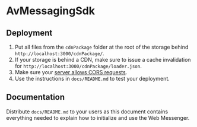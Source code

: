 # AvMessagingSdk

## Deployment

1. Put all files from the `cdnPackage` folder at the root of the storage behind `http://localhost:3000/cdnPackage/`.
2. If your storage is behind a CDN, make sure to issue a cache invalidation for `http://localhost:3000/cdnPackage/loader.json`.
3. Make sure your [server allows CORS requests](https://enable-cors.org/server.html).
4. Use the instructions in `docs/README.md` to test your deployment.

## Documentation

Distribute `docs/README.md` to your users as this document contains everything needed to explain how to initialize and use the Web Messenger.
